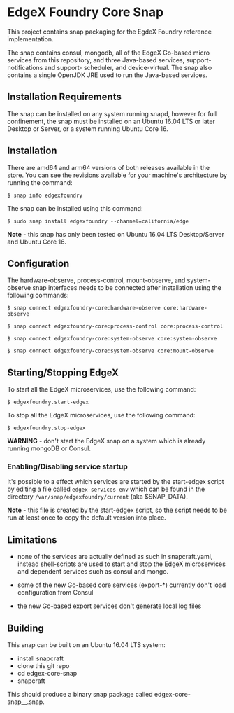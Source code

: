 # EdgeX Foundry Core Snap
This project contains snap packaging for the EgdeX Foundry reference implementation.

The snap contains consul, mongodb, all of the EdgeX Go-based micro services from
this repository, and three Java-based services, support-notifications and support-
scheduler, and device-virtual. The snap also contains a single OpenJDK JRE used to
run the Java-based services.

## Installation Requirements
The snap can be installed on any system running snapd, however for full confinement,
the snap must be installed on an Ubuntu 16.04 LTS or later Desktop or Server, or a
system running Ubuntu Core 16.

## Installation
There are amd64 and arm64 versions of both releases available in the store.  You can
see the revisions available for your machine's architecture by running the command:

`$ snap info edgexfoundry`

The snap can be installed using this command:

`$ sudo snap install edgexfoundry --channel=california/edge`

**Note** - this snap has only been tested on Ubuntu 16.04 LTS Desktop/Server and Ubuntu Core 16.

## Configuration
The hardware-observe, process-control, mount-observe, and system-observe snap interfaces needs to be
connected after installation using the following commands:

`$ snap connect edgexfoundry-core:hardware-observe core:hardware-observe`

`$ snap connect edgexfoundry-core:process-control core:process-control`

`$ snap connect edgexfoundry-core:system-observe core:system-observe`

`$ snap connect edgexfoundry-core:system-observe core:mount-observe`


## Starting/Stopping EdgeX
To start all the EdgeX microservices, use the following command:

`$ edgexfoundry.start-edgex`

To stop all the EdgeX microservices, use the following command:

`$ edgexfoundry.stop-edgex`

**WARNING** - don't start the EdgeX snap on a system which is already running mongoDB or Consul.

### Enabling/Disabling service startup
It's possible to a effect which services are started by the start-edgex script by
editing a file called `edgex-services-env` which can be found in the directory `/var/snap/edgexfoundry/current` (aka $SNAP_DATA).

**Note** - this file is created by the start-edgex script, so the script needs to be run at least once to copy the default version into place.

## Limitations

  * none of the services are actually defined as such in snapcraft.yaml, instead shell-scripts are used to start and stop the EdgeX microservices and dependent services such as consul and mongo.

  * some of the new Go-based core services (export-*) currently don't load configuration from Consul

  * the new Go-based export services don't generate local log files

## Building

This snap can be built on an Ubuntu 16.04 LTS system:

 * install snapcraft
 * clone this git repo
 * cd edgex-core-snap
 * snapcraft

This should produce a binary snap package called edgex-core-snap_<latest version>_<arch>.snap.
